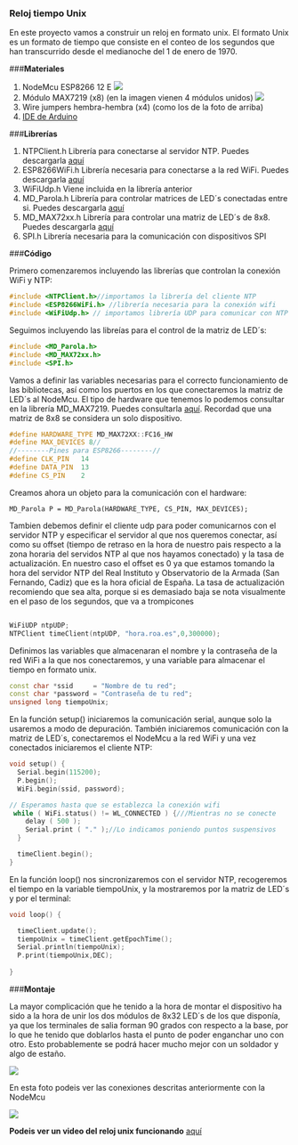 ### **Reloj tiempo Unix**
En este proyecto vamos a construir un reloj en formato unix. El formato Unix es un formato de tiempo que consiste en el conteo de los segundos que han transcurrido desde el medianoche del 1 de enero de 1970.





###**Materiales**
1. NodeMcu ESP8266 12 E
![](https://www.infootec.net/wp-content/uploads/2015/11/nodemcu_i.jpg)
1. Módulo MAX7219 (x8) (en la imagen vienen 4 módulos unidos)
![](https://opencircuit.es/resources/content/8abdbe617bc8a/crop/900-600/MAX7219-4x-Dot-matrix-module.jpg)
1. Wire jumpers hembra-hembra (x4) (como los de la foto de arriba)
1. [IDE de Arduino](https://www.arduino.cc/en/software "IDE de Arduino")

###**Librerías**
1. NTPClient.h
		Librería para conectarse al servidor NTP. Puedes descargarla [aquí](https://github.com/arduino-libraries/NTPClient "aquí")
1. ESP8266WiFi.h
		Librería necesaria para conectarse a la red WiFi. Puedes descargarla [aquí](https://github.com/esp8266/Arduino/blob/master/libraries/ESP8266WiFi/src/ESP8266WiFi.h "aquí")
1. WiFiUdp.h
		Viene incluida en la librería anterior
1. MD_Parola.h
		Librería para controlar matrices de LED´s conectadas entre si. Puedes descargarla [aquí](https://github.com/MajicDesigns/MD_Parola "aquí")
1. MD_MAX72xx.h
		Librería para controlar una matriz de LED´s de 8x8. Puedes descargarla [aquí](https://github.com/MajicDesigns/MD_MAX72XX "aquí")
1. SPI.h
		Librería necesaria para la comunicación con dispositivos SPI

###**Código**

Primero comenzaremos incluyendo las librerías que controlan la conexión WiFi y NTP:

```C++
#include <NTPClient.h>//importamos la librería del cliente NTP
#include <ESP8266WiFi.h> //librería necesaria para la conexión wifi
#include <WiFiUdp.h> // importamos librería UDP para comunicar con NTP 
```

Seguimos incluyendo las libreías para el control de la matriz de LED´s:
```C++
#include <MD_Parola.h>
#include <MD_MAX72xx.h>
#include <SPI.h>
```

Vamos a definir las variables necesarias para el correcto funcionamiento de las bibliotecas, así como los puertos en los que conectaremos la matriz de LED´s al NodeMcu. El tipo de hardware que tenemos lo podemos consultar en la librería MD_MAX7219. Puedes consultarla [aquí](file:///C:/Users/stief/Documents/Arduino/libraries/MD_MAX72XX/docs/class_m_d___m_a_x72_x_x.html "aquí"). Recordad que una matriz de 8x8 se considera un solo dispositivo.

```C++
#define HARDWARE_TYPE MD_MAX72XX::FC16_HW
#define MAX_DEVICES 8// 
//--------Pines para ESP8266--------//
#define CLK_PIN   14
#define DATA_PIN  13
#define CS_PIN    2
```

Creamos ahora un objeto para la comunicación con el hardware:

`MD_Parola P = MD_Parola(HARDWARE_TYPE, CS_PIN, MAX_DEVICES);`


Tambien debemos definir el cliente udp para poder comunicarnos con el servidor NTP y especificar el servidor al que nos queremos conectar, así como su offset (tiempo de retraso en la hora de nuestro pais respecto a la zona horaria del servidos NTP al que nos hayamos conectado) y la tasa de actualización. En nuestro caso el offset es 0 ya que estamos tomando la hora del servidor NTP del Real Instituto y Observatorio de la Armada (San Fernando, Cadiz)  que es la hora oficial de España. La tasa de actualización recomiendo que sea alta, porque si es demasiado baja se nota visualmente en el paso de los segundos, que va a trompicones
```C++

WiFiUDP ntpUDP;
NTPClient timeClient(ntpUDP, "hora.roa.es",0,300000);
```

Definimos las variables que almacenaran el nombre y la contraseña de la red WiFi a la que nos conectaremos, y una variable para almacenar el tiempo en formato unix.

```C++
const char *ssid     = "Nombre de tu red";
const char *password = "Contraseña de tu red";
unsigned long tiempoUnix;
```
En la función setup() iniciaremos la comunicación serial, aunque solo la usaremos a modo de depuración. También iniciaremos comunicación con la matriz de LED´s, conectaremos el NodeMcu a la red WiFi y una vez conectados iniciaremos el cliente NTP:

```C++
void setup() {
  Serial.begin(115200); 
  P.begin();
  WiFi.begin(ssid, password); 

// Esperamos hasta que se establezca la conexión wifi
 while ( WiFi.status() != WL_CONNECTED ) {///Mientras no se conecte 
    delay ( 500 );
    Serial.print ( "." );//Lo indicamos poniendo puntos suspensivos
  }

  timeClient.begin();
}
```

En la función loop() nos sincronizaremos con el servidor NTP, recogeremos el tiempo en la variable tiempoUnix, y la mostraremos por la matriz de LED´s y por el terminal:

```C++
void loop() {

  timeClient.update();
  tiempoUnix = timeClient.getEpochTime(); 
  Serial.println(tiempoUnix);
  P.print(tiempoUnix,DEC);
  
}
```

###**Montaje**

La mayor complicación que he tenido a la hora de montar el dispositivo ha sido a la hora de unir los dos módulos de 8x32 LED´s de los que disponía, ya que los terminales de salia forman 90 grados con respecto a la base, por lo que he tenido que doblarlos hasta el punto de poder enganchar uno con otro. Esto probablemente se podrá hacer mucho mejor con un soldador y algo de estaño.

![](https://scontent-mad1-1.xx.fbcdn.net/v/t1.6435-9/179765178_10219580067474163_3422660642364219507_n.jpg?_nc_cat=111&ccb=1-3&_nc_sid=730e14&_nc_ohc=0zyB0Ets42EAX8dMxlW&_nc_ht=scontent-mad1-1.xx&oh=3e1ff741da129a9f2a02f4aacfec6e00&oe=60B0497F)

En esta foto podeis ver las conexiones descritas anteriormente con la NodeMcu

![](https://scontent-mad1-1.xx.fbcdn.net/v/t1.6435-9/179748231_10219580067554165_2674197942034751265_n.jpg?_nc_cat=100&ccb=1-3&_nc_sid=730e14&_nc_ohc=cI0qpV-vW0oAX9ju56b&_nc_ht=scontent-mad1-1.xx&oh=4f174b51a483946ceba8a437cdfc98b8&oe=60B2591C)

**Podeis ver un video del reloj unix funcionando** [aquí](https://www.youtube.com/watch?v=H0cN6YOR63k "aquí")
